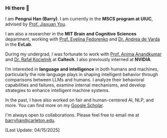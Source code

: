 ### Hi there 👋

<!--
**barryhpr/barryhpr** is a ✨ _special_ ✨ repository because its `README.md` (this file) appears on your GitHub profile.

Here are some ideas to get you started:

- 🔭 I’m currently working on ...
- 🌱 I’m currently learning ...
- 👯 I’m looking to collaborate on ...
- 🤔 I’m looking for help with ...
- 💬 Ask me about ...
- 📫 How to reach me: ...
- 😄 Pronouns: ...
- ⚡ Fun fact: ...
-->


I am **Pengrui Han (Barry)**. I am currently in the **MSCS program at UIUC**, advised by [Prof. Jiaxuan You](https://cs.stanford.edu/~jiaxuan/). 

I am also a researcher in the **MIT Brain and Cognitive Sciences** department, working with [Prof. Evelina Fedorenko](https://www.evlab.mit.edu/) and [Dr. Andrea de Varda](https://scholar.google.com/citations?user=Iwm9mC0AAAAJ&hl=en&oi=ao) in the **EvLab**.

During my undergrad, I was fortunate to work with [Prof. Anima Anandkumar](http://tensorlab.cms.caltech.edu/users/anima/) and [Dr. Rafał Kocielnik](http://www.rkocielnik.com/) at **Caltech**. I also previously interned at **NVIDIA**.

I’m interested in **language and intelligence** in both humans and machines, particularly the role language plays in shaping intelligent behavior through comparisons between LLMs and humans. I analyze their behavioral capabilities and failures, examine internal mechanisms, and develop strategies to enhance intelligent machine systems.

In the past, I have also worked on fair and human-centered AI, NLP, and more. You can find more on my [Google Scholar](https://scholar.google.com/citations?user=bSyG8UYAAAAJ&hl=en).

I'm always open to collaborations. Please feel free to email me at barryhan@carleton.edu.

[Last Update: 04/15/2025]




